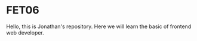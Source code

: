 # FET06
Hello, this is Jonathan's repository. Here we will learn the basic of frontend web developer.